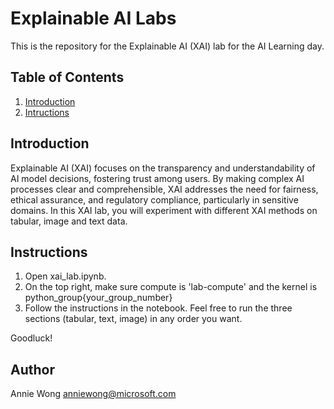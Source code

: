 # Explainable AI Labs

This is the repository for the Explainable AI (XAI) lab for the AI Learning day.

## Table of Contents

1. [Introduction](#introduction)
2. [Intructions](#instructions)

## Introduction

Explainable AI (XAI) focuses on the transparency and understandability of AI model decisions, fostering trust among users. By making complex AI processes clear and comprehensible, XAI addresses the need for fairness, ethical assurance, and regulatory compliance, particularly in sensitive domains. In this XAI lab, you will experiment with different XAI methods on tabular, image and text data.

## Instructions

1. Open xai_lab.ipynb.
2. On the top right, make sure compute is 'lab-compute' and the kernel is python_group{your_group_number}
3. Follow the instructions in the notebook. Feel free to run the three sections (tabular, text, image) in any order you want.

Goodluck!

## Author

Annie Wong
anniewong@microsoft.com


